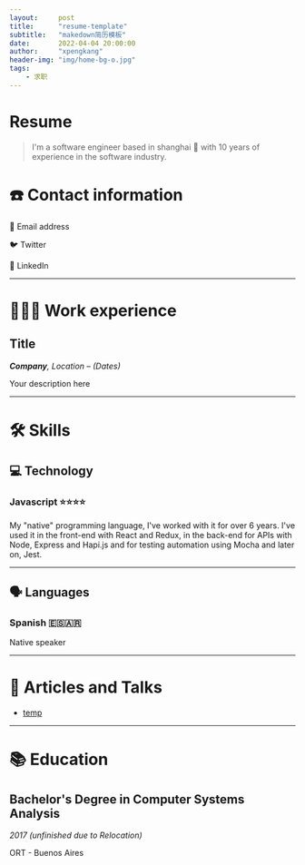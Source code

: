 ```yaml
---
layout:     post
title:      "resume-template"
subtitle:   "makedown简历模板"
date:       2022-04-04 20:00:00
author:     "xpengkang"
header-img: "img/home-bg-o.jpg"
tags:
    - 求职
---
```


# Resume

> I'm a software engineer based in shanghai 🌊 with 10 years of experience in the software industry.
> 

# ☎️ Contact information

📧 Email address

🐦 Twitter

🔗 LinkedIn

---

# **👩🏻‍💻** Work experience

## Title

***Company**, Location – (Dates)*

Your description here

---

# 🛠 Skills

## 💻 Technology

### Javascript ⭐️⭐️⭐️⭐️

My "native" programming language, I've worked with it for over 6 years. I've used it in the front-end with React and Redux, in the back-end for APIs with Node, Express and Hapi.js and for testing automation using Mocha and later on, Jest.

---

## 🗣 Languages

### Spanish 🇪🇸🇦🇷

Native speaker

---

# 📜 Articles and Talks

- [temp](xpengkang.github.io)

---

# 📚 Education

## **Bachelor's Degree in Computer Systems Analysis**

*2017 (unfinished due to Relocation)*

ORT - Buenos Aires